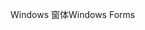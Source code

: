 <span data-ttu-id="9fdd3-101">Windows 窗体</span><span class="sxs-lookup"><span data-stu-id="9fdd3-101">Windows Forms</span></span>